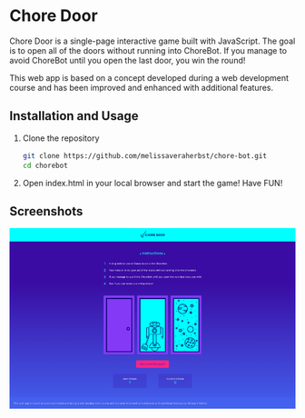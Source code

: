 # Chore Door

Chore Door is a single-page interactive game built with JavaScript. The goal is to open all of the doors without running into ChoreBot. If you manage to avoid ChoreBot until you open the last door, you win the round!

This web app is based on a concept developed during a web development course and has been improved and enhanced with additional features.

## Installation and Usage

1. Clone the repository

   ```bash
   git clone https://github.com/melissaveraherbst/chore-bot.git
   cd chorebot
   ```

2. Open index.html in your local browser and start the game! Have FUN!

## Screenshots

![Screenshot][def]

[def]: /assets/Screenshot_(Desktop).png
